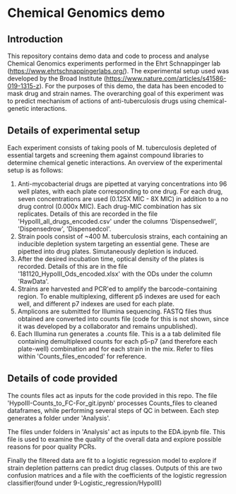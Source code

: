 # Chemical Genomics demo

## Introduction
This repository contains demo data and code to process and analyse Chemical Genomics experiments performed in the Ehrt Schnappinger lab (https://www.ehrtschnappingerlabs.org/). The experimental setup used was developed by the Broad Institute (https://www.nature.com/articles/s41586-019-1315-z). For the purposes of this demo, the data has been encoded to mask drug and strain names. The overarching goal of this experiment was to predict mechanism of actions of anti-tuberculosis drugs using chemical-genetic interactions.
## Details of experimental setup
Each experiment consists of taking pools of M. tuberculosis depleted of essential targets and screening them against compound libraries to determine chemical genetic interactions. An overview of the experimental setup is as follows:

1. Anti-mycobacterial drugs are pipetted at varying concentrations into 96 well plates, with each plate corresponding to one drug. For each drug, seven concentrations are used (0.125X MIC - 8X MIC) in addition to a no drug control (0.000x MIC). Each drug-MIC combination has six replicates. Details of this are recorded in the file 'HypoIII_all_drugs_encoded.csv' under the columns 'Dispensedwell', 'Dispensedrow', 'Dispensedcol'.
2. Strain pools consist of ~400 M. tuberculosis strains, each containing an inducible depletion system targeting an essential gene. These are pipetted into drug plates. Simutaneously depletion is induced.
3. After the desired incubation time, optical density of the plates is recorded. Details of this are in the file '181120_HypoIII_Ods_encoded.xlsx'
with the ODs under the column 'RawData'.
4. Strains are harvested and PCR'ed to amplify the barcode-containing region. To enable multiplexing, different p5 indexes are used for each well, and different p7 indexes are used for each plate.
5. Amplicons are submitted for Illumina sequencing. FASTQ files thus obtained are converted into counts file (code for this is not shown, since it was developed by a collaborator and remains unpublished). 
6. Each Illumina run generates a .counts file. This is a a tab delimited file containing demultiplexed counts for each p5-p7 (and therefore each plate-well) combination and for each strain in the mix. Refer to files within 'Counts_files_encoded' for reference.

## Details of code provided
The counts files act as inputs for the code provided in this repo. The file 'HypoIII-Counts_to_FC-For_git.ipynb' processes Counts_files to cleaned dataframes, while performing several steps of QC in between. Each step generates a folder under 'Analysis'. 

The files under folders in 'Analysis' act as inputs to the EDA.ipynb file. This file is used to examine the quality of the overall data and explore possible reasons for poor quality PCRs.

Finally the filtered data are fit to a logistic regression model to explore if strain depletion patterns can predict drug classes. Outputs of this are two confusion matrices and a file with the coefficients of the logistic regression classifier(found under 9-Logistic_regression/HypoIII)
